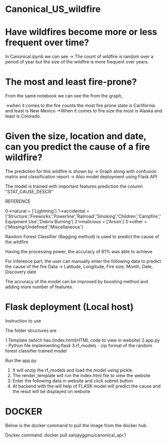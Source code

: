 # Canonical_US_wildfire

# Have wildfires become more or less frequent over time?

In Canonical.ipynb we can see
-> The count of wildfire is random over a period of year but the size of the wildfire is more frequent over years.

# The most and least fire-prone?
From the same notebook we can see the from the graph,

->when it comes to the fire counts the most fire prone state is Carlifornia and least is New Mexico
->When it comes to fire size the most is Alaska and least is Colorado.

# Given the size, location and date, can you predict the cause of a fire wildfire?

The prediction for this wildfire is shown by
-> Graph along with confusion matrix and classification report
-> Also model deployment using Flask API

The model is trained with important features prediction the column "STAT_CAUSE_DESCR"

REFERENCE

0->natural = ['Lightning']
1->accidental = ['Structure','Fireworks','Powerline','Railroad','Smoking','Children','Campfire','Equipment Use','Debris Burning']
2->malicious = ['Arson']
3->other = ['Missing/Undefined','Miscellaneous']

Random Forest Classifier (Bagging method) is used to predict the cause of the wildfire

Having the processing power, the accuracy of 61% was able to achieve

For inference part, the user can manually enter the following data to predict the cause of the fire
Data -> Latitude, Longitude, Fire size, Month, Date, Discovery date

The accuracy of the model can be improved by boosting method and adding more number of features.

# Flask deployment (Local host)

Instruction to use

The folder structures are

1.Template (which has (index.html)HTML code to view in website)
2.app.py - Python file implementing flask 
3.rf_models - zip format of the random forest classifier trained model

Run the app.py 

1. It will unzip the rf_models and load the model using pickle
2. The render_template will run the index.html file to view the website
3. Enter the following data in website and click submit button
4. At backend with the will help of FLASK model will predict the cause and the resut will be displayed on website

# DOCKER

Below is the docker command to pull the image from the docker hub.

Docker command: docker pull sanjayggmu/canonical_api:1
